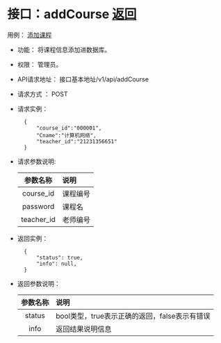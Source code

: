 # 接口：addCourse  [返回](../README.md)
用例： [添加课程](../用例/添加课程用例.md)

- 功能：
    将课程信息添加进数据库。
    
- 权限：
    管理员。    
    
- API请求地址： 
    接口基本地址/v1/api/addCourse

- 请求方式 ：
    POST

- 请求实例：

        {
            "course_id":"000001",
            "Cname":"计算机网络",
            "teacher_id":"21231356651"
        }
        
- 请求参数说明:        

  |参数名称|说明|
  |:---------:|:--------------------------------------------------------|      
  |course_id|课程编号|
  |password|课程名| 
  |teacher_id|老师编号|

- 返回实例：

        { 
            "status": true,
            "info": null,    
        }
 
- 返回参数说明：    
 
  |参数名称|说明|
  |:---------:|:--------------------------------------------------------|      
  |status|bool类型，true表示正确的返回，false表示有错误|
  |info|返回结果说明信息|